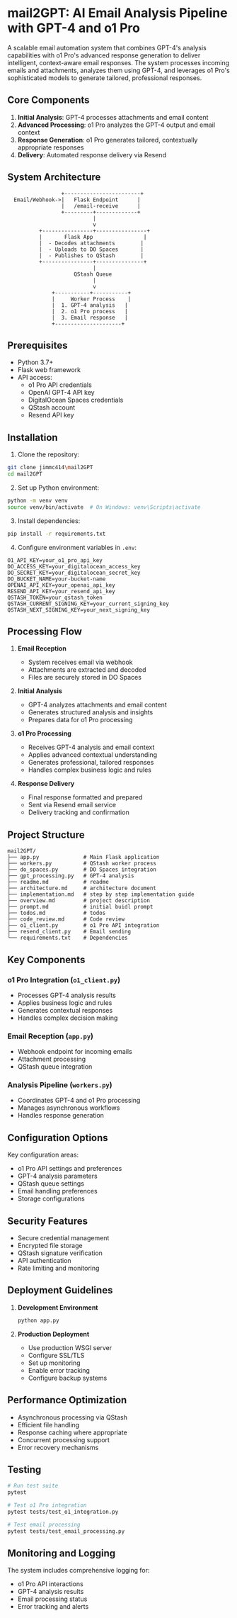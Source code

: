 # mail2GPT: AI Email Analysis Pipeline with GPT-4 and o1 Pro

A scalable email automation system that combines GPT-4's analysis capabilities with o1 Pro's advanced response generation to deliver intelligent, context-aware email responses. The system processes incoming emails and attachments, analyzes them using GPT-4, and leverages o1 Pro's sophisticated models to generate tailored, professional responses.

## Core Components

1. **Initial Analysis**: GPT-4 processes attachments and email content
2. **Advanced Processing**: o1 Pro analyzes the GPT-4 output and email context
3. **Response Generation**: o1 Pro generates tailored, contextually appropriate responses
4. **Delivery**: Automated response delivery via Resend

## System Architecture

```
                 +------------------------+
  Email/Webhook->|   Flask Endpoint      |
                 |   /email-receive      |
                 +---------+-------------+
                           |
                           v
          +----------------+----------------+
          |       Flask App                |
          |  - Decodes attachments        |
          |  - Uploads to DO Spaces       |
          |  - Publishes to QStash        |
          +----------------+---------------+
                           |
                     QStash Queue
                           |
                           v
              +-----------+-----------+
              |     Worker Process    |
              |  1. GPT-4 analysis   |
              |  2. o1 Pro process   |
              |  3. Email response   |
              +---------------------+
```

## Prerequisites

- Python 3.7+
- Flask web framework
- API access:
  - o1 Pro API credentials
  - OpenAI GPT-4 API key
  - DigitalOcean Spaces credentials
  - QStash account
  - Resend API key

## Installation

1. Clone the repository:
```bash
git clone jimmc414\mail2GPT
cd mail2GPT
```

2. Set up Python environment:
```bash
python -m venv venv
source venv/bin/activate  # On Windows: venv\Scripts\activate
```

3. Install dependencies:
```bash
pip install -r requirements.txt
```

4. Configure environment variables in `.env`:
```
O1_API_KEY=your_o1_pro_api_key
DO_ACCESS_KEY=your_digitalocean_access_key
DO_SECRET_KEY=your_digitalocean_secret_key
DO_BUCKET_NAME=your-bucket-name
OPENAI_API_KEY=your_openai_api_key
RESEND_API_KEY=your_resend_api_key
QSTASH_TOKEN=your_qstash_token
QSTASH_CURRENT_SIGNING_KEY=your_current_signing_key
QSTASH_NEXT_SIGNING_KEY=your_next_signing_key
```

## Processing Flow

1. **Email Reception**
   - System receives email via webhook
   - Attachments are extracted and decoded
   - Files are securely stored in DO Spaces

2. **Initial Analysis**
   - GPT-4 analyzes attachments and email content
   - Generates structured analysis and insights
   - Prepares data for o1 Pro processing

3. **o1 Pro Processing**
   - Receives GPT-4 analysis and email context
   - Applies advanced contextual understanding
   - Generates professional, tailored responses
   - Handles complex business logic and rules

4. **Response Delivery**
   - Final response formatted and prepared
   - Sent via Resend email service
   - Delivery tracking and confirmation

## Project Structure

```
mail2GPT/
├── app.py              # Main Flask application
├── workers.py          # QStash worker process
├── do_spaces.py        # DO Spaces integration
├── gpt_processing.py   # GPT-4 analysis
├── readme.md           # readme
├── architecture.md     # architecture document
├── implementation.md   # step by step implementation guide
├── overview.md         # project description
├── prompt.md           # initial buidl prompt
├── todos.md            # todos
├── code_review.md      # Code review
├── o1_client.py        # o1 Pro API integration
├── resend_client.py    # Email sending
└── requirements.txt    # Dependencies
```

## Key Components

### o1 Pro Integration (`o1_client.py`)
- Processes GPT-4 analysis results
- Applies business logic and rules
- Generates contextual responses
- Handles complex decision making

### Email Reception (`app.py`)
- Webhook endpoint for incoming emails
- Attachment processing
- QStash queue integration

### Analysis Pipeline (`workers.py`)
- Coordinates GPT-4 and o1 Pro processing
- Manages asynchronous workflows
- Handles response generation

## Configuration Options

Key configuration areas:

- o1 Pro API settings and preferences
- GPT-4 analysis parameters
- QStash queue settings
- Email handling preferences
- Storage configurations

## Security Features

- Secure credential management
- Encrypted file storage
- QStash signature verification
- API authentication
- Rate limiting and monitoring

## Deployment Guidelines

1. **Development Environment**
   ```bash
   python app.py
   ```

2. **Production Deployment**
   - Use production WSGI server
   - Configure SSL/TLS
   - Set up monitoring
   - Enable error tracking
   - Configure backup systems

## Performance Optimization

- Asynchronous processing via QStash
- Efficient file handling
- Response caching where appropriate
- Concurrent processing support
- Error recovery mechanisms

## Testing

```bash
# Run test suite
pytest

# Test o1 Pro integration
pytest tests/test_o1_integration.py

# Test email processing
pytest tests/test_email_processing.py
```

## Monitoring and Logging

The system includes comprehensive logging for:
- o1 Pro API interactions
- GPT-4 analysis results
- Email processing status
- Error tracking and alerts